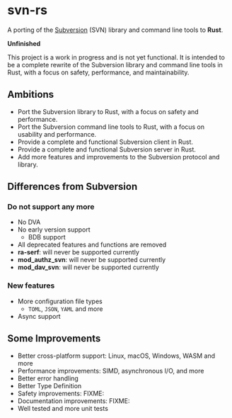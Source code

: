 # svn-rs

A porting of the [Subversion](https://subversion.apache.org/) (SVN) library and command line tools to **Rust**.

**Unfinished**

This project is a work in progress and is not yet functional. It is intended to be a complete rewrite of the Subversion library and command line tools in Rust, with a focus on safety, performance, and maintainability.

## Ambitions

- Port the Subversion library to Rust, with a focus on safety and performance.
- Port the Subversion command line tools to Rust, with a focus on usability and performance.
- Provide a complete and functional Subversion client in Rust.
- Provide a complete and functional Subversion server in Rust.
- Add more features and improvements to the Subversion protocol and library.

## Differences from Subversion

### Do not support any more

- No DVA
- No early version support
  - BDB support
- All deprecated features and functions are removed
- **ra-serf**: will never be supported currently
- **mod_authz_svn**: will never be supported currently
- **mod_dav_svn**: will never be supported currently

### New features

- More configuration file types
  - `TOML`, `JSON`, `YAML` and more
- Async support

## Some Improvements

- Better cross-platform support: Linux, macOS, Windows, WASM and more
- Performance improvements: SIMD, asynchronous I/O, and more
- Better error handling
- Better Type Definition
- Safety improvements: FIXME:
- Documentation improvements: FIXME:
- Well tested and more unit tests
